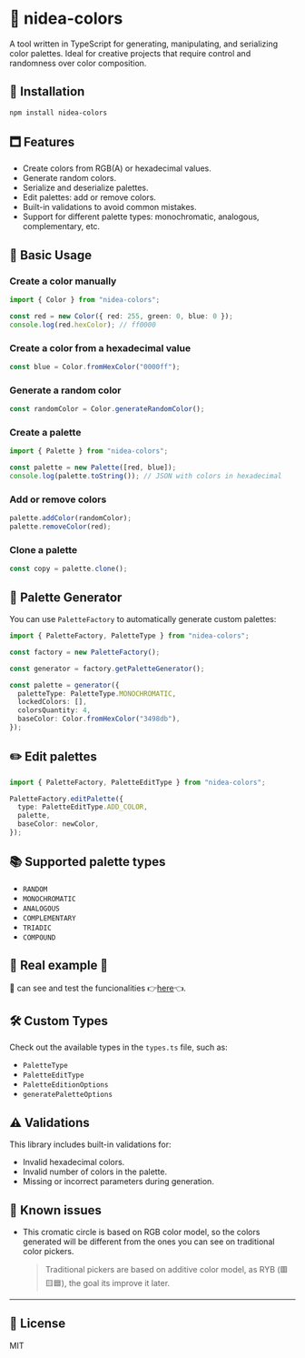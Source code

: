 # 🎨 nidea-colors

A tool written in TypeScript for generating, manipulating, and serializing color palettes. Ideal for creative projects that require control and randomness over color composition.

## 🚀 Installation

```bash
npm install nidea-colors
```

## 🗖️ Features

- Create colors from RGB(A) or hexadecimal values.
- Generate random colors.
- Serialize and deserialize palettes.
- Edit palettes: add or remove colors.
- Built-in validations to avoid common mistakes.
- Support for different palette types: monochromatic, analogous, complementary, etc.

## 🔧 Basic Usage

### Create a color manually

```ts
import { Color } from "nidea-colors";

const red = new Color({ red: 255, green: 0, blue: 0 });
console.log(red.hexColor); // ff0000
```

### Create a color from a hexadecimal value

```ts
const blue = Color.fromHexColor("0000ff");
```

### Generate a random color

```ts
const randomColor = Color.generateRandomColor();
```

### Create a palette

```ts
import { Palette } from "nidea-colors";

const palette = new Palette([red, blue]);
console.log(palette.toString()); // JSON with colors in hexadecimal
```

### Add or remove colors

```ts
palette.addColor(randomColor);
palette.removeColor(red);
```

### Clone a palette

```ts
const copy = palette.clone();
```

## 🧪 Palette Generator

You can use `PaletteFactory` to automatically generate custom palettes:

```ts
import { PaletteFactory, PaletteType } from "nidea-colors";

const factory = new PaletteFactory();

const generator = factory.getPaletteGenerator();

const palette = generator({
  paletteType: PaletteType.MONOCHROMATIC,
  lockedColors: [],
  colorsQuantity: 4,
  baseColor: Color.fromHexColor("3498db"),
});
```

## ✏️ Edit palettes

```ts
import { PaletteFactory, PaletteEditType } from "nidea-colors";

PaletteFactory.editPalette({
  type: PaletteEditType.ADD_COLOR,
  palette,
  baseColor: newColor,
});
```

## 📚 Supported palette types

- `RANDOM`
- `MONOCHROMATIC`
- `ANALOGOUS`
- `COMPLEMENTARY`
- `TRIADIC`
- `COMPOUND`

## 👀 Real example 🌈

🫵 can see and test the funcionalities 👉[here](https://nidea-colors.netlify.app/)👈.

## 🛠️ Custom Types

Check out the available types in the `types.ts` file, such as:

- `PaletteType`
- `PaletteEditType`
- `PaletteEditionOptions`
- `generatePaletteOptions`

## ⚠️ Validations

This library includes built-in validations for:

- Invalid hexadecimal colors.
- Invalid number of colors in the palette.
- Missing or incorrect parameters during generation.

## 🔧 Known issues

- This cromatic circle is based on RGB color model,
  so the colors generated will be different
  from the ones you can see on traditional color pickers.
  > Traditional pickers are based on additive color model,
  > as RYB (🟥​🟨​🟦​), the goal its improve it later.

---

## 📄 License

MIT
